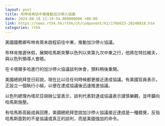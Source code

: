 ```yaml
---
layout: post
title: 布林肯再訪中東推動加沙停火協議
date: 2024-08-18 11:19:54.000000000 +08:00
link: https://news.rthk.hk/rthk/ch/component/k2/1766623-20240818.htm
categories: rthk
---
```


美國國務卿布林肯周末啟程前往中東，推動加沙停火協議。

布林肯推遲休假，展開哈馬斯突擊以色列以來第九次中東之行，他將在特拉維夫，與以色列領導人會晤。

在卡塔爾多哈進行的加沙停火協議談判休會，預料稍後重開。

美國總統拜登日前說，現在比以往任何時候都更接近達成協議。有美國官員表示，正設立一個執行小組，以便在達成協議後迅速推進協議。

以色列總理內塔尼亞胡辦公室表示，談判代表對達成協議表示謹慎樂觀，並呼籲向哈馬斯施壓。

有哈馬斯高級成員回應，美國總統拜登說加沙停火協議接近達成是一種錯覺，反指哈馬斯面對的不是協議或真正的談判，而是美國強加的命令。
